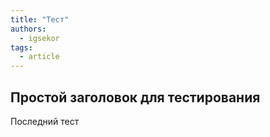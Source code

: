 ```yaml
---
title: "Тест"
authors:
  - igsekor
tags:
  - article
---
```

## Простой заголовок для тестирования

Последний тест
